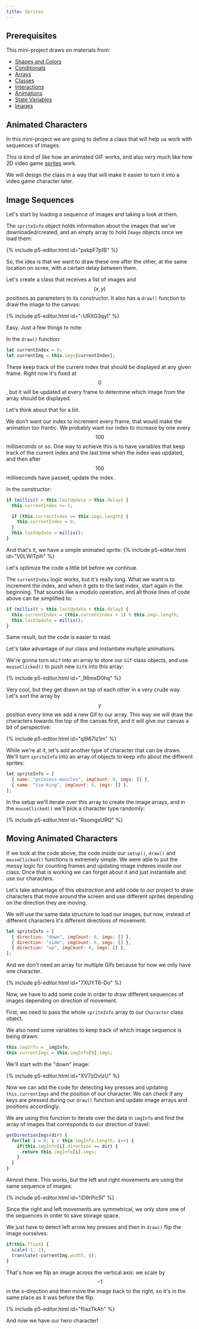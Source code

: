 ```yaml
---
title: Sprites
---
```

## Prerequisites

This mini-project draws on materials from:

- [Shapes and Colors](../../p5/drawing/)
- [Conditionals](../../coding/conditionals/)
- [Arrays](../../coding/arrays/)
- [Classes](../../coding/classes/)
- [Interactions](../../creative-coding/interactions/)
- [Animations](../../creative-coding/animations/)
- [State Variables](../../creative-coding/state/)
- [Images](../../creative-coding/images/)

## Animated Characters
In this mini-project we are going to define a class that will help us work with sequences of images.

This is kind of like how an animated GIF works, and also very much like how 2D video game [sprites](https://en.wikipedia.org/wiki/Sprite_(computer_graphics)) work.

We will design the class in a way that will make it easier to turn it into a video game character later.

## Image Sequences
Let's start by loading a sequence of images and taking a look at them.

The `spriteInfo` object holds information about the images that we've downloaded/created, and an empty array to hold `Image` objects once we load them:

{% include p5-editor.html id="pxkpF7p1B" %}

So, the idea is that we want to draw these one after the other, at the same location on scree, with a certain delay between them.

Let's create a class that receives a list of images and $$(x, y)$$ positions as parameters to its constructor. It also has a `draw()` function to draw the image to the canvas:

{% include p5-editor.html id="-URXG3qyl" %}

Easy. Just a few things to note:

In the `draw()` function:
```js
let currentIndex = 0;
let currentImg = this.imgs[currentIndex];
```

These keep track of the current index that should be displayed at any given frame. Right now it's fixed at $$0$$, but it will be updated at every frame to determine which image from the array should be displayed.

Let's think about that for a bit.

We don't want our index to increment every frame, that would make the animation too frantic. We probably want our index to increase by one every $$100$$ milliseconds or so. One way to achieve this is to have variables that keep track of the current index and the last time when the index was updated, and then after $$100$$ milliseconds have passed, update the index.

In the constructor:
```js
if (millis() > this.lastUpdate + this.delay) {
  this.currentIndex += 1;

  if (this.currentIndex >= this.imgs.length) {
    this.currentIndex = 0;
  }
  this.lastUpdate = millis();
}
```

And that's it, we have a simple animated sprite:
{% include p5-editor.html id="V0LWITpih" %}

Let's optimize the code a little bit before we continue.

The `currentIndex` logic works, but it's really long. What we want is to increment the index, and when it gets to the last index, start again in the beginning. That sounds like a modulo operation, and all those lines of code above can be simplified to:
```js
if (millis() > this.lastUpdate + this.delay) {
  this.currentIndex = (this.currentIndex + 1) % this.imgs.length;
  this.lastUpdate = millis();
}
```

Same result, but the code is easier to read.

Let's take advantage of our class and instantiate multiple animations.

We're gonna turn `mGif` into an array to store our `Gif` class objects, and use `mouseClicked()` to push new `Gif`s into this array:

{% include p5-editor.html id="_98mxD0hq" %}

Very cool, but they get drawn on top of each other in a very crude way. Let's sort the array by $$y$$ position every time we add a new Gif to our array. This way we will draw the characters towards the top of the canvas first, and it will give our canvas a bit of perspective:

{% include p5-editor.html id="ql967lz1m" %}

While we're at it, let's add another type of character that can be drawn. We'll turn `spriteInfo` into an array of objects to keep info about the different sprites:
```js
let spriteInfo = [
  { name: "princess-muscles", imgCount: 6, imgs: [] },
  { name: "ice-king", imgCount: 6, imgs: [] },
];
```

In the setup we'll iterate over this array to create the image arrays, and in the `mouseClicked()` we'll pick a character type randomly:

{% include p5-editor.html id="RsomgsURQ" %}

## Moving Animated Characters
If we look at the code above, the code inside our `setup()`, `draw()` and `mouseClicked()` functions is extremely simple. We were able to put the messy logic for counting frames and updating image indexes inside our class. Once that is working we can forget about it and just instantiate and use our characters.

Let's take advantage of this *abstraction* and add code to our project to draw characters that move around the screen and use different sprites depending on the direction they are moving.

We will use the same data structure to load our images, but now, instead of different characters it's different directions of movement:
```js
let spriteInfo = [
  { direction: "down", imgCount: 6, imgs: [] },
  { direction: "side", imgCount: 6, imgs: [] },
  { direction: "up", imgCount: 6, imgs: [] },
];
```

And we don't need an array for multiple Gifs because for now we only have one character.

{% include p5-editor.html id="7XUYT6-Do" %}

Now, we have to add some code in order to draw different sequences of images depending on direction of movement.

First, we need to pass the whole `spriteInfo` array to our `Character` class object.

We also need some variables to keep track of which image sequence is being drawn:
```js
this.imgInfo = _imgInfo;
this.currentImgs = this.imgInfo[0].imgs;
```

We'll start with the "down" image:

{% include p5-editor.html id="XV7zOvlzU" %}

Now we can add the code for detecting key presses and updating `this.currentImgs` and the position of our character. We can check if any keys are pressed during our `draw()` function and update image arrays and positions accordingly.

We are using this function to iterate over the data in  `imgInfo` and find the array of images that corresponds to our direction of travel:
```js
getDirectionImgs(dir) {
  for(let i = 0; i < this.imgInfo.length; i++) {
    if(this.imgInfo[i].direction == dir) {
      return this.imgInfo[i].imgs;
    }
  }
}
```

Almost there. This works, but the left and right movements are using the same sequence of images:

{% include p5-editor.html id="iD9rPic5I" %}

Since the right and left movements are symmetrical, we only store one of the sequences in order to save storage space.

We just have to detect left arrow key presses and then in `draw()` flip the image ourselves:
```js
if(this.flipX) {
  scale(-1, 1);
  translate(-currentImg.width, 0);
}
```

That's how we flip an image across the vertical axis: we scale by $$-1$$ in the x-direction and then move the image back to the right, so it's in the same place as it was before the flip.

{% include p5-editor.html id="fliazTkAh" %}

And now we have our hero character!
